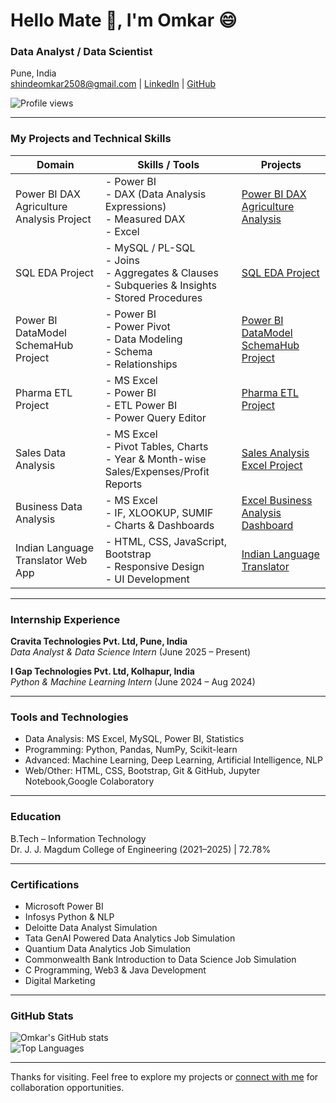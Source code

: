 # Hello Mate 🤝, I'm Omkar 😄

### Data Analyst / Data Scientist  
Pune, India  
shindeomkar2508@gmail.com | [LinkedIn](https://www.linkedin.com/in/omkar-shinde-64a479245) | [GitHub](https://github.com/omkarshinde25)

![Profile views](https://komarev.com/ghpvc/?username=omkarshinde25&color=blue)

---

### My Projects and Technical Skills

| Domain                                      | Skills / Tools                                                                 | Projects                                                                                   |
|---------------------------------------------|--------------------------------------------------------------------------------|--------------------------------------------------------------------------------------------|
| Power BI DAX Agriculture Analysis Project   | - Power BI<br>- DAX (Data Analysis Expressions)<br>- Measured DAX<br>- Excel | [Power BI DAX Agriculture Analysis](https://github.com/omkarshinde25/Power-BI-DAX-Agriculture-Analysis) |
| SQL EDA Project                             | - MySQL / PL-SQL<br>- Joins<br>- Aggregates & Clauses<br>- Subqueries & Insights<br>- Stored Procedures<br> | [SQL EDA Project](https://github.com/omkarshinde25/SQL-EDA-Project-/tree/main) |
| Power BI DataModel SchemaHub Project        | - Power BI<br>- Power Pivot<br>- Data Modeling<br>- Schema<br>- Relationships  | [Power BI DataModel SchemaHub Project](https://github.com/omkarshinde25/PowerBI-DataModel-SchemaHub) |
| Pharma ETL Project                          | - MS Excel<br>- Power BI<br>- ETL Power BI<br>- Power Query Editor             | [Pharma ETL Project](https://github.com/omkarshinde25/pharma-etl-project/tree/main)         |
| Sales Data Analysis                         | - MS Excel<br>- Pivot Tables, Charts<br>- Year & Month-wise Sales/Expenses/Profit Reports | [Sales Analysis Excel Project](https://github.com/omkarshinde25/Sales-Analysis-Excel-Project) |
| Business Data Analysis                      | - MS Excel<br>- IF, XLOOKUP, SUMIF<br>- Charts & Dashboards                   | [Excel Business Analysis Dashboard](https://github.com/omkarshinde25/Business-Analysis-Excel-Project) |
| Indian Language Translator Web App          | - HTML, CSS, JavaScript, Bootstrap<br>- Responsive Design<br>- UI Development | [Indian Language Translator](https://github.com/omkarshinde25/Indian_Regional_Language_Translation_System) |

---
### Internship Experience

**Cravita Technologies Pvt. Ltd, Pune, India**  
*Data Analyst & Data Science Intern* (June 2025 – Present)  
  
**I Gap Technologies Pvt. Ltd, Kolhapur, India**  
*Python & Machine Learning Intern* (June 2024 – Aug 2024)  

---

### Tools and Technologies

- Data Analysis: MS Excel, MySQL, Power BI, Statistics  
- Programming: Python, Pandas, NumPy, Scikit-learn  
- Advanced: Machine Learning, Deep Learning, Artificial Intelligence, NLP  
- Web/Other: HTML, CSS, Bootstrap, Git & GitHub, Jupyter Notebook,Google Colaboratory  

---

### Education

B.Tech – Information Technology  
Dr. J. J. Magdum College of Engineering (2021–2025) | 72.78%

---

### Certifications

- Microsoft Power BI  
- Infosys Python & NLP  
- Deloitte Data Analyst Simulation  
- Tata GenAI Powered Data Analytics Job Simulation  
- Quantium Data Analytics Job Simulation  
- Commonwealth Bank Introduction to Data Science Job Simulation  
- C Programming, Web3 & Java Development  
- Digital Marketing  

---

### GitHub Stats

![Omkar's GitHub stats](https://github-readme-stats.vercel.app/api?username=omkarshinde25&show_icons=true&theme=default)  
![Top Languages](https://github-readme-stats.vercel.app/api/top-langs/?username=omkarshinde25&layout=compact&theme=default)

---

Thanks for visiting. Feel free to explore my projects or [connect with me](https://www.linkedin.com/in/omkar-shinde-64a479245) for collaboration opportunities.
